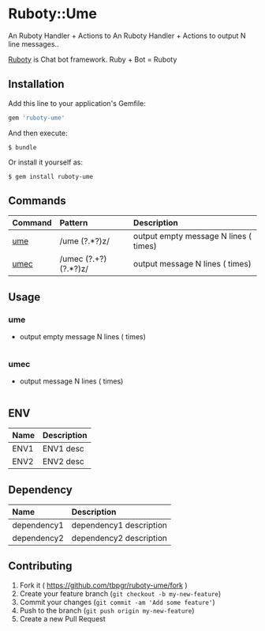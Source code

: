 # Ruboty::Ume

An Ruboty Handler + Actions to An Ruboty Handler + Actions to output N line messages..

[Ruboty](https://github.com/r7kamura/ruboty) is Chat bot framework. Ruby + Bot = Ruboty

## Installation

Add this line to your application's Gemfile:

```ruby
gem 'ruboty-ume'
```

And then execute:

    $ bundle

Or install it yourself as:

    $ gem install ruboty-ume


## Commands

|Command|Pattern|Description|
|:--|:--|:--|
|[ume](#ume)|/ume (?<count>.*?)z/|output empty message N lines (<count> times)|
|[umec](#umec)|/umec (?<text>.+?) (?<count>.*?)z/|output <text> message N lines (<count> times)|

## Usage
### ume
* output empty message N lines (<count> times)

~~~

~~~

### umec
* output <text> message N lines (<count> times)

~~~

~~~

## ENV

|Name|Description|
|:--|:--|
|ENV1|ENV1 desc|
|ENV2|ENV2 desc|

## Dependency

|Name|Description|
|:--|:--|
|dependency1|dependency1 description|
|dependency2|dependency2 description|

## Contributing

1. Fork it ( https://github.com/tbpgr/ruboty-ume/fork )
2. Create your feature branch (`git checkout -b my-new-feature`)
3. Commit your changes (`git commit -am 'Add some feature'`)
4. Push to the branch (`git push origin my-new-feature`)
5. Create a new Pull Request
